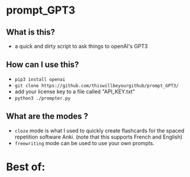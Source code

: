 # prompt_GPT3

## What is this?
* a quick and dirty script to ask things to openAI's GPT3

## How can I use this?
* `pip3 install openai`
* `git clone https://github.com/thiswillbeyourgithub/prompt_GPT3/`
* add your license key to a file called "API_KEY.txt"
* `python3 ./prompter.py`

## What are the modes ?
* `cloze` mode is what I used to quickly create flashcards for the spaced repetition software Anki. (note that this supports French and English)
* `freewriting` mode can be used to use your own prompts.


# Best of:

